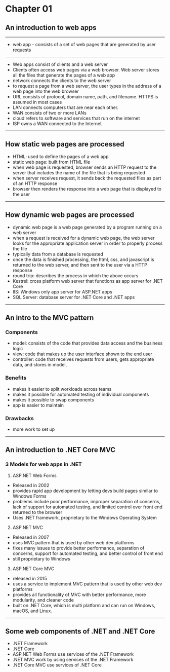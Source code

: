 # Chapter 01
## An introduction to web apps
---
- web app - consists of a set of web pages that are generated by user requests
---
- Web apps consist of clients and a web server
- Clients often access web pages via a web browser. Web server stores all the files that generate the pages of a web app
- network connects the clients to the web server
- to request a page from a web server, the user types in the address of a web page into the web browser
- URL consists of protocol, domain name, path, and filename. HTTPS is assumed in most cases
- LAN connects computers that are near each other.
- WAN consists of two or more LANs
- cloud refers to software and services that run on the internet
- ISP owns a WAN connected to the Internet
---
## How static web pages are processed
- HTML: used to define the pages of a web app
- static web page: built from HTML file
- when web page is requested, browser sends an HTTP request to the server that includes the name of the file that is being requested
 - when server receives request, it sends back the requested files as part of an HTTP response
 - browser then renders the response into a web page that is displayed to the user
 ---
 ## How dynamic web pages are processed
 - dynamic web page is a web page generated by a program running on a web server
 - when a request is received for a dynamic web page, the web server looks for the appropriate application server in order to properly process the file
 - typically data from a database is requested
 - once the data is finished processing, the html, css, and javascript is returned to the web server, and then sent to the user via a HTTP response
 - round trip: describes the process in which the above occurs
 - Kestrel: cross platform web server that functions as app server for .NET Core
 - IIS: Windows only app server for ASP.NET apps
 - SQL Server: database server for .NET Core and .NET apps
 ---
 ## An intro to the MVC pattern
 ### Components
 - model: consists of the code that provides data access and the business logic
 - view: code that makes up the user interface shown to the end user
 - controller: code that receives requests from users, gets appropriate data, and stores in model,
 ### Benefits
 - makes it easier to split workloads across teams
 - makes it possible for automated testing of individual components
 - makes it possible to swap components
 - app is easier to maintain
 ### Drawbacks
 - more work to set up
 ---
 ## An introduction to .NET Core MVC
 ### 3 Models for web apps in .NET
 1. ASP.NET Web Forms
- Released in 2002
- provides rapid app development by letting devs build pages similar to Windows Forms
- problems include poor performance, improper separation of concerns, lack of support for automated testing, and limited control over front end returned to the browser
- Uses .NET framework, proprietary to the Windows Operating System
 2. ASP.NET MVC
- Released in 2007
- uses MVC pattern that is used by other web dev platforms
- fixes many issues to provide better performance, separation of concerns, support for automated testing, and better control of front end
- still proprietary to Windows
 3. ASP.NET Core MVC
- released in 2015
- uses a service to implement MVC pattern that is used by other web dev platforms
- provides all functionality of MVC with better performance, more modularity, and cleaner code
- built on .NET Core, which is multi platform and can run on Windows, macOS, and Linux.
---
## Some web components of .NET and .NET Core
- .NET Framework
- .NET Core
- ASP.NET Web Forms use services of the .NET Framework
- .NET MVC work by using services of the .NET Framework
- .NET Core MVC use services of .NET Core